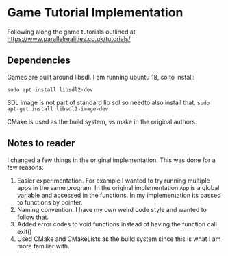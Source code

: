 # Game Tutorial Implementation

Following along the game tutorials outlined at https://www.parallelrealities.co.uk/tutorials/

## Dependencies

Games are built around libsdl. I am running ubuntu 18, so to install:

`sudo apt install libsdl2-dev`

SDL image is not part of standard lib sdl so needto also install that.
`sudo apt-get install libsdl2-image-dev`

CMake is used as the build system, vs make in the original authors. 

## Notes to reader

I changed a few things in the original implementation. This was done for a few reasons:
1. Easier experimentation. For example I wanted to try running multiple apps in the same program. In the original implementation `App` is a global variable and accessed in the functions. In my implementation its passed to functions by pointer.
2. Naming convention. I have my own weird code style and wanted to follow that.
3. Added error codes to void functions instead of having the function call exit()
4. Used CMake and CMakeLists as the build system since this is what I am more familiar with.
